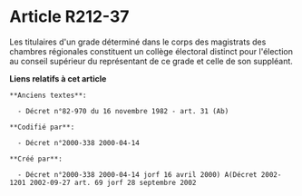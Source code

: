 # Article R212-37

Les titulaires d'un grade déterminé dans le corps des magistrats des chambres régionales constituent un collège électoral
distinct pour l'élection au conseil supérieur du représentant de ce grade et celle de son suppléant.

**Liens relatifs à cet article**

	**Anciens textes**:

	  - Décret n°82-970 du 16 novembre 1982 - art. 31 (Ab)

	**Codifié par**:

	  - Décret n°2000-338 2000-04-14

	**Créé par**:

	  - Décret n°2000-338 2000-04-14 jorf 16 avril 2000) A(Décret 2002-1201 2002-09-27 art. 69 jorf 28 septembre 2002
